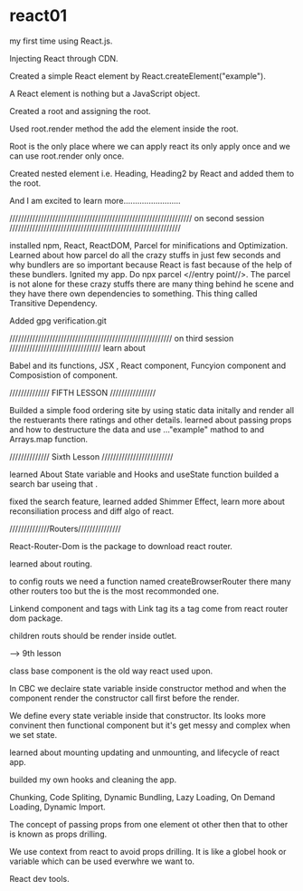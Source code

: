 # react01

my first time using React.js.

Injecting React through CDN.

Created a simple React element by React.createElement("example").

A React element is nothing but a JavaScript object.

Created a root and assigning the root.

Used root.render method the add the element inside the root.

Root is the only place where we can apply react its only apply once and we can use root.render only once.

Created nested element i.e. Heading, Heading2 by React and added them to the root.

And I am excited to learn more.........................



//////////////////////////////////////////////////////////////// on second session ////////////////////////////////////////////////////////////


installed npm, React, ReactDOM, Parcel for minifications and Optimization.
Learned about how parcel do all the crazy stuffs in just few seconds and why bundlers are so important because React is fast because of the help of these bundlers.
Ignited my app. Do npx parcel <//entry point//>.
The parcel is not alone for these crazy  stuffs there are many thing behind he scene and they have there own dependencies to something. This thing called Transitive Dependency.

Added gpg verification.git 


///////////////////////////////////////////////////////// on third session ////////////////////////////////
learn about 

Babel and its functions, JSX , React component, Funcyion component and Composistion of component.

////////////// FIFTH LESSON ////////////////

Builded a simple food ordering site by using static data initally and render all the restuerants there ratings and other details. learned about passing props and
how to destructure the data and use ..."example" mathod to and Arrays.map function.

////////////// Sixth Lesson /////////////////////////

learned About State variable and Hooks and useState function  builded a search bar useing that .

<!-- Seventh lesson -->

fixed the search feature, learned added Shimmer Effect, learn more about reconsiliation process and diff algo of react.

<!-- eight lesson -->

//////////////Routers///////////////

React-Router-Dom is the package to download react router.

learned about routing.

to config routs we need a function named createBrowserRouter there many other routers too but the is the most recommonded one.

Linkend component and tags with Link tag its a tag come from react router dom package.

children routs should be render inside outlet.

<!-- class base component -->
 --> 9th lesson

 class base component is the old way react used upon.

 In CBC we declaire state variable inside constructor method and when the component render the constructor call first before the render.

 We define every state veriable inside that constructor. Its looks more convinent then functional component but it's get messy and complex when we set state.

 learned about mounting updating and unmounting, and lifecycle of react app.

 <!-- optimising -->

 builded my own hooks and cleaning the app.

 Chunking, Code Spliting, Dynamic Bundling, Lazy Loading, On Demand Loading, Dynamic Import.

 <!-- Data is the new oil -->

 The concept of passing props from one element ot other then that to other is known as props drilling.

 We use context from react to avoid props drilling.  It is like a globel hook or variable which can be used everwhre we want to.

 React dev tools.
 





